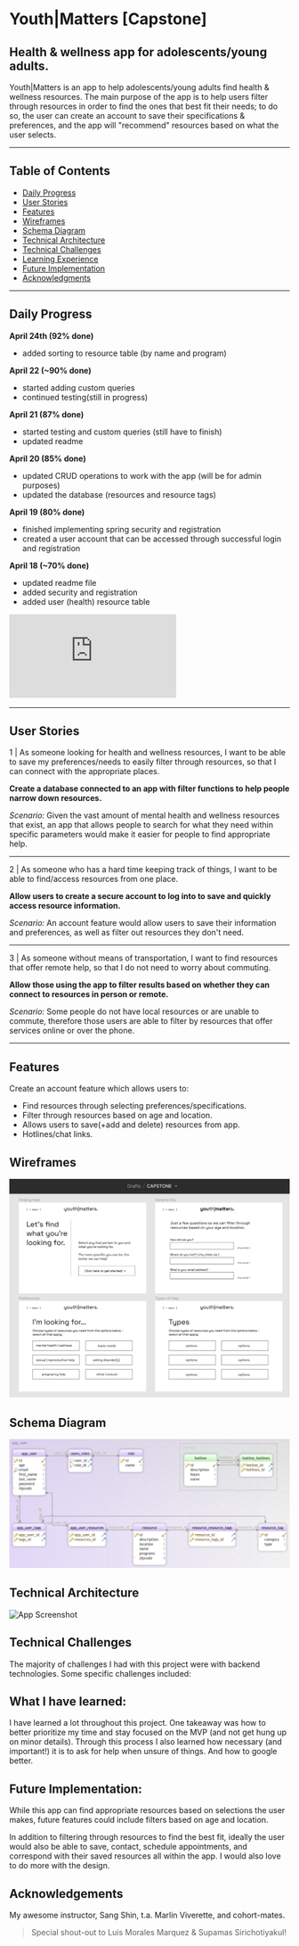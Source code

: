 # Youth|Matters [Capstone]

## Health & wellness app for adolescents/young adults.

Youth|Matters is an app to help adolescents/young adults find health & wellness resources. The main purpose of the app is to help users filter through resources in order to find the ones that best fit their needs; to do so, the user can create an account to save their specifications & preferences, and the app will "recommend" resources based on what the user selects.

___________

## Table of Contents
- [Daily Progress](#daily-progress)
- [User Stories](#user-stories)
- [Features](#features)
- [Wireframes](#wireframes)
- [Schema Diagram](#schema-diagram)
- [Technical Architecture](#technical-architecture)
- [Technical Challenges](#technical-challenges)
- [Learning Experience](#what-i-have-learned)
- [Future Implementation](#future-implementation)
- [Acknowledgments](#acknowledgements)

___________

## Daily Progress

**April 24th (92% done)**
- added sorting to resource table (by name and program)

**April 22 (~90% done)**
- started adding custom queries
- continued testing(still in progress)

**April 21 (87% done)**
- started testing and custom queries (still have to finish)
- updated readme

**April 20 (85% done)**
- updated CRUD operations to work with the app (will be for admin purposes)
- updated the database (resources and resource tags)

**April 19 (80% done)**
- finished implementing spring security and registration
- created a user account that can be accessed through successful login and registration

**April 18 (~70% done)**
- updated readme file
- added security and registration
- added user (health) resource table

![Case Study Rubrics](https://github.com/lo-designs/YouthMattersApp/blob/main/Laura%20Gunther%20Case%20Study%20(Capstone)%20-%20Rubrics.pdf)
___________

## User Stories

1 | As someone looking for health and wellness resources, I want to be able to save my preferences/needs to easily filter through resources, so that I can connect with the appropriate places.

**Create a database connected to an app with filter functions to help people narrow down resources.**

*Scenario:* Given the vast amount of mental health and wellness resources that exist, an app that allows people to search for what they need within specific parameters would make it easier for people to find appropriate help.
____
2 | As someone who has a hard time keeping track of things, I want to be able to find/access resources from one place.

**Allow users to create a secure account to log into to save and quickly access resource information.**

*Scenario:* An account feature would allow users to save their information and preferences, as well as filter out resources they don't need.
___
3 | As someone without means of transportation, I want to find resources that offer remote help, so that I do not need to worry about commuting.

**Allow those using the app to filter results based on whether they can connect to resources in person or remote.**

*Scenario:* Some people do not have local resources or are unable to commute, therefore those users are able to filter by resources that offer services online or over the phone.

___________

## Features

Create an account feature which allows users to:
- Find resources through selecting preferences/specifications.
- Filter through resources based on age and location.
- Allows users to save(+add and delete) resources from app.
- Hotlines/chat links.


## Wireframes

![App Screenshot](https://github.com/lo-designs/Gunther_Laura_Capstone/blob/main/capstone_wireframes.jpg)


## Schema Diagram

![App Screenshot](https://github.com/lo-designs/Gunther_Laura_Capstone/blob/main/capstone_db_schema.jpg)


## Technical Architecture

![App Screenshot](https://github.com/lo-designs/YouthMattersApp/blob/main/techStack.png)


## Technical Challenges

The majority of challenges I had with this project were with backend technologies. Some specific challenges included:


## What I have learned:

I have learned a lot throughout this project. One takeaway was how to better prioritize my time and stay focused on the MVP (and not get hung up on minor details). Through this process I also learned how necessary (and important!) it is to ask for help when unsure of things. And how to google better.

## Future Implementation:

While this app can find appropriate resources based on selections the user makes, future features could include filters based on age and location.

In addition to filtering through resources to find the best fit, ideally the user would also be able to save, contact, schedule appointments, and correspond with their saved resources all within the app. I would also love to do more with the design.

## Acknowledgements

My awesome instructor, Sang Shin, t.a. Marlin Viverette, and cohort-mates.
>Special shout-out to Luis Morales Marquez & Supamas Sirichotiyakul! 
